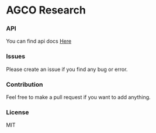 # AGCO Research

### API

You can find api docs [Here](https://app.swaggerhub.com/apis/omarfawzi/AGCO-Research/1.0.0)

### Issues

Please create an issue if you find any bug or error.

### Contribution

Feel free to make a pull request if you want to add anything.

### License

MIT
